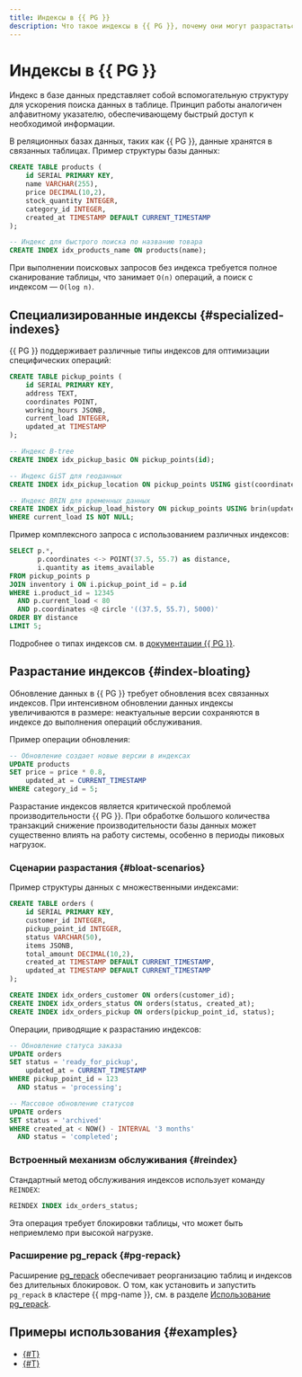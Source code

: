 ```yaml
---
title: Индексы в {{ PG }}
description: Что такое индексы в {{ PG }}, почему они могут разрастаться и как pg_repack помогает решить эту проблему.
---
```


# Индексы в {{ PG }}

Индекс в базе данных представляет собой вспомогательную структуру для ускорения поиска данных в таблице. Принцип работы аналогичен алфавитному указателю, обеспечивающему быстрый доступ к необходимой информации.

В реляционных базах данных, таких как {{ PG }}, данные хранятся в связанных таблицах. Пример структуры базы данных:

```sql
CREATE TABLE products (
    id SERIAL PRIMARY KEY,
    name VARCHAR(255),
    price DECIMAL(10,2),
    stock_quantity INTEGER,
    category_id INTEGER,
    created_at TIMESTAMP DEFAULT CURRENT_TIMESTAMP
);

-- Индекс для быстрого поиска по названию товара
CREATE INDEX idx_products_name ON products(name);
```

При выполнении поисковых запросов без индекса требуется полное сканирование таблицы, что занимает `O(n)` операций, а поиск с индексом — `O(log n)`.

## Специализированные индексы {#specialized-indexes}

{{ PG }} поддерживает различные типы индексов для оптимизации специфических операций:

```sql
CREATE TABLE pickup_points (
    id SERIAL PRIMARY KEY,
    address TEXT,
    coordinates POINT,
    working_hours JSONB,
    current_load INTEGER,
    updated_at TIMESTAMP
);

-- Индекс B-tree
CREATE INDEX idx_pickup_basic ON pickup_points(id);

-- Индекс GiST для геоданных
CREATE INDEX idx_pickup_location ON pickup_points USING gist(coordinates);

-- Индекс BRIN для временных данных
CREATE INDEX idx_pickup_load_history ON pickup_points USING brin(updated_at)
WHERE current_load IS NOT NULL;
```

Пример комплексного запроса с использованием различных индексов:

```sql
SELECT p.*, 
       p.coordinates <-> POINT(37.5, 55.7) as distance,
       i.quantity as items_available
FROM pickup_points p
JOIN inventory i ON i.pickup_point_id = p.id
WHERE i.product_id = 12345
  AND p.current_load < 80
  AND p.coordinates <@ circle '((37.5, 55.7), 5000)'
ORDER BY distance
LIMIT 5;
```

Подробнее о типах индексов см. в [документации {{ PG }}](https://www.postgresql.org/docs/current/indexes-types.html).

## Разрастание индексов {#index-bloating}

Обновление данных в {{ PG }} требует обновления всех связанных индексов. При интенсивном обновлении данных индексы увеличиваются в размере: неактуальные версии сохраняются в индексе до выполнения операций обслуживания.

Пример операции обновления:

```sql
-- Обновление создает новые версии в индексах
UPDATE products 
SET price = price * 0.8, 
    updated_at = CURRENT_TIMESTAMP 
WHERE category_id = 5;
```

Разрастание индексов является критической проблемой производительности {{ PG }}. При обработке большого количества транзакций снижение производительности базы данных может существенно влиять на работу системы, особенно в периоды пиковых нагрузок.

### Сценарии разрастания {#bloat-scenarios}

Пример структуры данных с множественными индексами:

```sql
CREATE TABLE orders (
    id SERIAL PRIMARY KEY,
    customer_id INTEGER,
    pickup_point_id INTEGER,
    status VARCHAR(50),
    items JSONB,
    total_amount DECIMAL(10,2),
    created_at TIMESTAMP DEFAULT CURRENT_TIMESTAMP,
    updated_at TIMESTAMP DEFAULT CURRENT_TIMESTAMP
);

CREATE INDEX idx_orders_customer ON orders(customer_id);
CREATE INDEX idx_orders_status ON orders(status, created_at);
CREATE INDEX idx_orders_pickup ON orders(pickup_point_id, status);
```

Операции, приводящие к разрастанию индексов:

```sql
-- Обновление статуса заказа
UPDATE orders 
SET status = 'ready_for_pickup',
    updated_at = CURRENT_TIMESTAMP
WHERE pickup_point_id = 123 
  AND status = 'processing';

-- Массовое обновление статусов
UPDATE orders 
SET status = 'archived'
WHERE created_at < NOW() - INTERVAL '3 months' 
  AND status = 'completed';
```

### Встроенный механизм обслуживания {#reindex}

Стандартный метод обслуживания индексов использует команду `REINDEX`:

```sql
REINDEX INDEX idx_orders_status;
```

Эта операция требует блокировки таблицы, что может быть неприемлемо при высокой нагрузке.

### Расширение pg_repack {#pg-repack}

Расширение [pg_repack](https://github.com/reorg/pg_repack) обеспечивает реорганизацию таблиц и индексов без длительных блокировок. О том, как установить и запустить `pg_repack` в кластере {{ mpg-name }}, см. в разделе [Использование pg_repack](../operations/extensions/pg_repack.md).

## Примеры использования {#examples}

* [{#T}](../tutorials/postgresql-to-opensearch.md)
* [{#T}](../tutorials/glibc-collation-issues.md)
